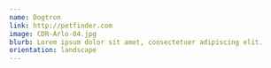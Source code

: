 ```yaml
---
name: Dogtron
link: http://petfinder.com
image: CDR-Arlo-04.jpg
blurb: Lorem ipsum dolor sit amet, consectetuer adipiscing elit.
orientation: landscape
---
```

